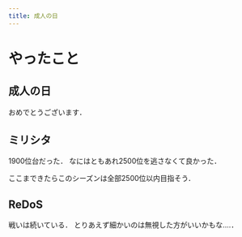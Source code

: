 ```yaml
---
title: 成人の日
---
```


# やったこと

## 成人の日

おめでとうございます．

## ミリシタ

1900位台だった．
なにはともあれ2500位を逃さなくて良かった．

ここまできたらこのシーズンは全部2500位以内目指そう．

## ReDoS

戦いは続いている．
とりあえず細かいのは無視した方がいいかもな‥‥．
